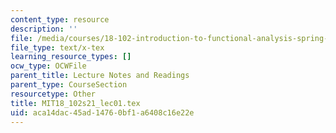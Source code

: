 ```yaml
---
content_type: resource
description: ''
file: /media/courses/18-102-introduction-to-functional-analysis-spring-2021/aca14dac45ad14760bf1a6408c16e22e_MIT18_102s21_lec01.tex
file_type: text/x-tex
learning_resource_types: []
ocw_type: OCWFile
parent_title: Lecture Notes and Readings
parent_type: CourseSection
resourcetype: Other
title: MIT18_102s21_lec01.tex
uid: aca14dac-45ad-1476-0bf1-a6408c16e22e
---
```

